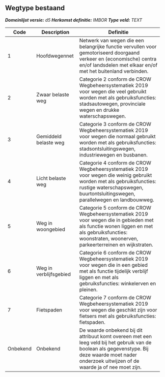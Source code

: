 ﻿## Wegtype bestaand

*__Domeinlijst versie:__ d5*
*__Herkomst definitie:__ IMBOR*
*__Type veld:__ TEXT*

|__Code__ |__Description__ |__Definitie__	|
|	---	|	---	|   ---	| 
| 1 | Hoofdwegennet | Netwerk van wegen die een belangrijke functie vervullen voor gemotoriseerd doorgaand verkeer en (economische) centra en/of landsdelen met elkaar en/of met het buitenland verbinden. |
| 2 | Zwaar belaste weg | Categorie 2 conform de CROW Wegbeheersystematiek 2019 voor wegen die veel gebruikt worden met als gebruiksfuncties: stadsautowegen, provinciale wegen en drukke waterschapswegen. |
| 3 | Gemiddeld belaste weg | Categorie 3 conform de CROW Wegbeheersystematiek 2019 voor wegen die normaal gebruikt worden met als gebruiksfuncties: stadsontsluitingswegen, industriewegen en busbanen. |
| 4 | Licht belaste weg | Categorie 4 conform de CROW Wegbeheersystematiek 2019 voor wegen die weinig gebruikt worden met als gebruiksfuncties: rustige waterschapswegen, buurtontsluitingswegen, parallelwegen en landbouwweg. |
| 5 | Weg in woongebied | Categorie 5 conform de CROW Wegbeheersystematiek 2019 voor wegen die in gebieden met als functie wonen liggen en met als gebruiksfuncties: woonstraten, woonerven, parkeerterreinen en wijkstraten. |
| 6 | Weg in verblijfsgebied | Categorie 6 conform de CROW Wegbeheersystematiek 2019 voor wegen die in een gebied met als functie tijdelijk verblijf liggen en met als gebruiksfuncties: winkelerven en pleinen. |
| 7 | Fietspaden | Categorie 7 conform de CROW Wegbeheersystematiek 2019 voor wegen die geschikt zijn voor fietsers met als gebruiksfuncties: fietspaden. |
| Onbekend | Onbekend | De waarde onbekend bij dit attribuut komt overeen met een leeg veld bij het gebruik van de boolean als gegevenstype. Bij deze waarde moet nader onderzoek uitwijzen of de waarde ja of nee moet zijn. |
